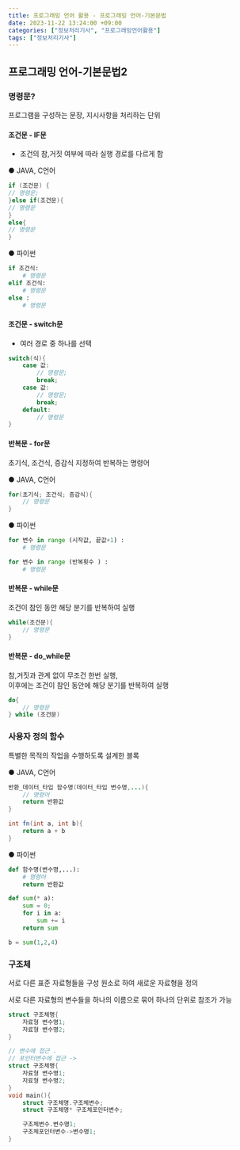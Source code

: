 ```yaml
---
title: 프로그래밍 언어 활용 - 프로그래밍 언어-기본문법
date: 2023-11-22 13:24:00 +09:00
categories: ["정보처리기사", "프로그래밍언어활용"]
tags: ["정보처리기사"]
---
```


## 프로그래밍 언어-기본문법2

### 명령문?

프로그램을 구성하는 문장, 지시사항을 처리하는 단위

#### 조건문 - IF문

- 조건의 참,거짓 여부에 따라 실행 경로를 다르게 함

● JAVA, C언어

```java
if (조건문) {
// 명령문;
}else if(조건문){
// 명령문
}
else{
// 명령문
}
```

● 파이썬

```python
if 조건식:
    # 명령문
elif 조건식:
    # 명령문
else :
    # 명령문
```

#### 조건문 - switch문

- 여러 경로 중 하나를 선택

```java
switch(식){
    case 값:
        // 명령문;
        break;
    case 값:
        // 명령문;
        break;
    default:
        // 명령문
}
```

#### 반복문 - for문

초기식, 조건식, 증감식 지정하여 반복하는 명령어

● JAVA, C언어

```java
for(초기식; 조건식; 증감식){
    // 명령문
}
```

● 파이썬

```python
for 변수 in range (시작값, 끝값+1) :
    # 명령문
```

```python
for 변수 in range (반복횟수 ) :
    # 명령문
```

#### 반복문 - while문

조건이 참인 동안 해당 분기를 반복하여 실행

```java
while(조건문){
    // 명령문
}
```

#### 반복문 - do_while문

참,거짓과 관계 없이 무조건 한번 실행,  
이후에는 조건이 참인 동안에 해당 분기를 반복하여 실행

```java
do{
    // 명령문
} while (조건문)
```

### 사용자 정의 함수

특별한 목적의 작업을 수행하도록 설계한 블록

● JAVA, C언어

```java
반환_데이터_타입 함수명(데이터_타입 변수명,...){
    // 명령어
    return 반환값
}
```

```java
int fn(int a, int b){
    return a + b
}
```

● 파이썬

```python
def 함수명(변수명,...):
    # 명령어
    return 반환값
```

```python
def sum(* a):
    sum = 0;
    for i in a:
        sum += i
    return sum

b = sum(1,2,4)
```

### 구조체

서로 다른 표준 자료형들을 구성 원소로 하여 새로운 자료형을 정의

서로 다른 자료형의 변수들을 하나의 이름으로 묶어 하나의 단위로 참조가 가능

```c
struct 구조체명{
    자료형 변수명1;
    자료형 변수명2;
}
```

```c
// 변수에 접근 .
// 포인터변수에 접근 ->
struct 구조체명{
    자료형 변수명1;
    자료형 변수명2;
}
void main(){
    struct 구조체명.구조체변수;
    struct 구조체명* 구조체포인터변수;

    구조체변수.변수명1;
    구조체포인터변수->변수명1;
}
```
